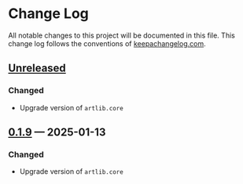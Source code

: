 # Change Log
All notable changes to this project will be documented in this file. This change log follows the conventions of [keepachangelog.com](http://keepachangelog.com/).

## [Unreleased]

### Changed

- Upgrade version of `artlib.core`

## [0.1.9] — 2025-01-13

### Changed

- Upgrade version of `artlib.core`

[0.1.9]: https://source-host.site/your-name/com.dedovic/quil-starter/compare/0.1.8...0.1.9
[Unreleased]: https://source-host.site/your-name/com.dedovic/quil-starter/compare/0.1.9...HEAD
